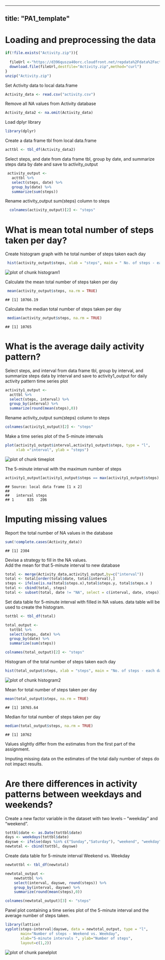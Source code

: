 -----------------------------------------------------------------------------
title: "PA1_template"
-----------------------------------------------------------------------------

# Loading and preprocessing the data


```r
if(!file.exists("Activity.zip")){
  
  fileUrl <-"https://d396qusza40orc.cloudfront.net/repdata%2Fdata%2Factivity.zip"
  download.file(fileUrl,destfile="Activity.zip",method="curl")
}
unzip("Activity.zip")
```

Set Activity data to local data.frame

```r
Activity_data <- read.csv("activity.csv")
```

Remove all NA values from Activity database

```r
Activity_data2 <- na.omit(Activity_data)
```

Load dplyr library

```r
library(dplyr)
```

Create a data frame tbl from local data.frame

```r
acttbl <- tbl_df(Activity_data2)
```

Select steps, and date from data frame tbl, group by date, 
and summarize steps data by date and save to activity_output

```r
 activity_output <-
   acttbl %>%
   select(steps, date) %>%
   group_by(date) %>%
   summarize(sum(steps)) 
```

Rename activity_output sum(steps) column to steps

```r
  colnames(activity_output)[2] <- "steps"
```

# What is mean total number of steps taken per day?

Create histogram graph with he total number of steps taken each day

```r
 hist(activity_output$steps, xlab = "steps", main = " No. of steps - each day")
```

![plot of chunk histogram1](figure/histogram1-1.png) 

Calculate the mean total number of steps taken per day

```r
 mean(activity_output$steps, na.rm = TRUE)
```

```
## [1] 10766.19
```

Calculate the median total number of steps taken per day

```r
 median(activity_output$steps, na.rm = TRUE)
```

```
## [1] 10765
```

# What is the average daily activity pattern?

Select steps, and interval from data frame tbl, group by interval, 
and summarize steps data by interval and save to activity1_output
for daily activity pattern time series plot

```r
activity1_output <-
  acttbl %>%
  select(steps, interval) %>%
  group_by(interval) %>%
  summarize(round(mean(steps),0))
```

Rename activity_output sum(steps) column to steps

```r
colnames(activity1_output)[2] <- "steps"
```

Make a time series plot of the 5-minute intervals

```r
plot(activity1_output$interval,activity1_output$steps, type = "l",
     xlab ="interval", ylab = "steps")
```

![plot of chunk timeplot](figure/timeplot-1.png) 

The 5-minute interval with the maximum number of steps

```r
activity1_output[activity1_output$steps == max(activity1_output$steps),]
```

```
## Source: local data frame [1 x 2]
## 
##   interval steps
## 1      835   206
```

# Imputing missing values

Report the total number of NA values in the database

```r
sum(!complete.cases(Activity_data))
```

```
## [1] 2304
```

Devise a strategy to fill in the NA values.  
Add the mean for that 5-minute interval to new database

```r
total <- merge(Activity_data,activity1_output,by=c("interval"))
total <- total[order(total$date, total$interval),]
steps <- ifelse(is.na(total$steps.x),total$steps.y, total$steps.x )
total <- cbind(total, steps)
total <- subset(total, date != "NA", select = c(interval, date, steps))
```

Set data table for 5-minute interval with filled in NA values. 
data table will be used to create the histogram.

```r
tottbl <- tbl_df(total)

total_output <-
  tottbl %>%
  select(steps, date) %>%
  group_by(date) %>%
  summarize(sum(steps)) 

colnames(total_output)[2] <- "steps"
```

Histogram of the total number of steps taken each day

```r
hist(total_output$steps, xlab = "steps", main = "No. of steps - each day")
```

![plot of chunk histogram2](figure/histogram2-1.png) 

Mean for total number of steps taken per day

```r
mean(total_output$steps, na.rm = TRUE)
```

```
## [1] 10765.64
```

Median for total number of steps taken per day

```r
median(total_output$steps, na.rm = TRUE)
```

```
## [1] 10762
```

Values slightly differ from the estimates from the first part of the assignment.

Imputing missing data on the estimates of the total daily number of steps 
do not impact results.

# Are there differences in activity patterns between weekdays and weekends?


Create a new factor variable in the dataset 
with two levels – “weekday” and “weekend”.

```r
tottbl$date <- as.Date(tottbl$date)
days <- weekdays(tottbl$date)
dayswe <- ifelse(days %in% c("Sunday","Saturday"), "weekend", "weekday")
newtotal <- cbind(tottbl, dayswe)
```

Create data table for 5-minute interval
Weekend vs. Weekday

```r
newtottbl <- tbl_df(newtotal)

newtotal_output <-
    newtottbl %>%
    select(interval, dayswe, round(steps)) %>%
    group_by(interval, dayswe) %>%
    summarize(round(mean(steps),0)) 

colnames(newtotal_output)[3] <- "steps"
```

Panel plot containing a time series plot of the 5-minute interval 
and the average number of steps taken.

```r
library(lattice)
xyplot(steps~interval|dayswe, data = newtotal_output, type = "l",
       main="Number of steps - Weekend vs. Weekday",
       xlab="5-minute intervals ", ylab="Number of steps",
       layout=c(1,2))
```

![plot of chunk panelplot](figure/panelplot-1.png) 
